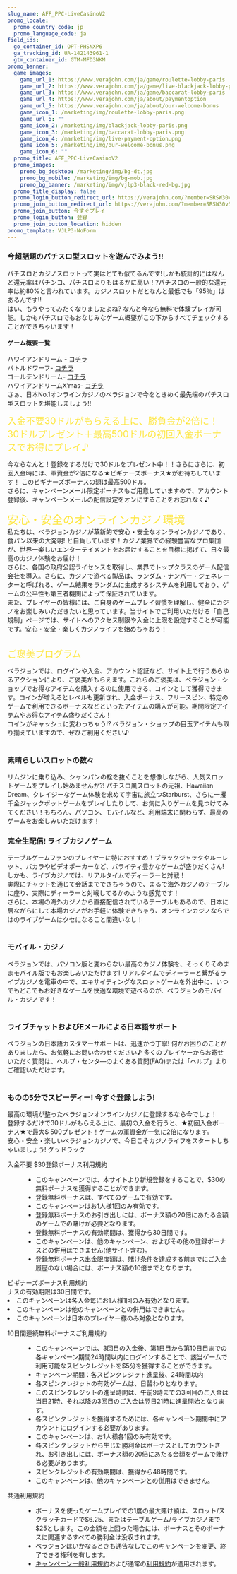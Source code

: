 ```yaml
---
slug_name: AFF_PPC-LiveCasinoV2
promo_locale:
  promo_country_code: jp
  promo_language_code: ja
field_ids:
  go_container_id: OPT-PHSNXP6
  ga_tracking_id: UA-142143961-1
  gtm_container_id: GTM-MFD3NKM
promo_banner:
  game_images:
    game_url_1: https://www.verajohn.com/ja/game/roulette-lobby-paris
    game_url_2: https://www.verajohn.com/ja/game/live-blackjack-lobby-paris
    game_url_3: https://www.verajohn.com/ja/game/baccarat-lobby-paris
    game_url_4: https://www.verajohn.com/ja/about/paymentoption
    game_url_5: https://www.verajohn.com/ja/about/our-welcome-bonus
    game_icon_1: /marketing/img/roulette-lobby-paris.png
    game_url_6: ""
    game_icon_2: /marketing/img/blackjack-lobby-paris.png
    game_icon_3: /marketing/img/baccarat-lobby-paris.png
    game_icon_4: /marketing/img/live-payment-option.png
    game_icon_5: /marketing/img/our-welcome-bonus.png
    game_icon_6: ""
  promo_title: AFF_PPC-LiveCasinoV2
  promo_images:
    promo_bg_desktop: /marketing/img/bg-dt.jpg
    promo_bg_mobile: /marketing/img/bg-mob.jpg
    promo_bg_banner: /marketing/img/vjlp3-black-red-bg.jpg
  promo_title_display: false
  promo_login_button_redirect_url: https://verajohn.com/?member=SRSW30v56&profile=DZpvIjV#join
  promo_join_button_redirect_url: https://verajohn.com/?member=SRSW30v56&profile=DZpvIjV#join
  promo_join_button: 今すぐプレイ
  promo_login_button: 登録
  promo_join_button_location: hidden
promo_template: VJLP3-NoForm
---
```

<section id="bf-usps" class="container">
    <div class="row">
        <div id="intro" class="col-12">
            <h3>今超話題のパチスロ型スロットを遊んでみよう‼</h3>
            <p>
                パチスロとカジノスロットって実はとても似てるんです!しかも統計的にはなんと還元率はパチンコ、パチスロよりもはるかに高い！?パチスロの一般的な還元率は約80%と言われています。カジノスロットだとなんと最低でも「95％」はあるんです‼
                <br />
                はい、もうやってみたくなりましたよね? なんと今なら無料で体験プレイが可能。しかもパチスロでもおなじみなゲーム概要がこの下からすべてチェックすることができちゃいます！ <br />
                <br />
                <b>ゲーム概要一覧</b><br />
                <br />
                ハワイアンドリーム - <a href="https://files.vjpromo.com/docs/VJ_HawaiianDream_Guide.pdf">コチラ</a><br />
                バトルドワーフ- <a href="https://files.vjpromo.com/docs/VJ_BattleDwarf_Guide.pdf">コチラ</a> <br />
                ゴールデンドリーム- <a href="https://files.vjpromo.com/docs/VJ_GOLDEN_DREAM_Guide.pdf">コチラ</a><br />
                ハワイアンドリームX’mas- <a href="https://files.vjpromo.com/docs/VJ_HawaiianDreamXmas_Guide.pdf">コチラ</a><br />
                さぁ、日本No.1オンラインカジノのベラジョンで今をときめく最先端のパチスロ型スロットを堪能しましょう‼
            </p>
        </div>
        <div class="bf-separator col-12"></div>
        <div class="col-12 col-md-6">
            <span style="color: rgb(254, 230, 61); font-size: 1.5em;">入金不要30ドルがもらえる上に、勝負金が2倍に！30ドルプレゼント＋最高500ドルの初回入金ボーナスでお得にプレイ♪</span><br />
            <p>
                <span style="font-family: -apple-system, BlinkMacSystemFont, 'Segoe UI', Roboto, Oxygen, Ubuntu, Cantarell, 'Fira Sans', 'Droid Sans', 'Helvetica Neue', sans-serif;">
                    今ならなんと！登録をするだけで30ドルをプレゼント中！！さらにさらに、初回入金時には、軍資金が2倍になる★ビギナーズボーナス★がお待ちしています！ このビギナーズボーナスの額は最高500ドル。<br />
                    さらに、キャンペーンメール限定ボーナスもご用意していますので、アカウント登録後、キャンペーンメールの配信設定をオンにすることをお忘れなく♪<br />
                    <br />
                </span>
                <span style="color: rgb(254, 230, 61); font-size: 1.8em;">安心・安全のオンラインカジノ環境</span><br />
                私たちは、ベラジョンカジノが革新的で安心・安全なオンラインカジノであり、食パン以来の大発明!
                と自負しています！カジノ業界での経験豊富なプロ集団が、世界一楽しいエンターテイメントをお届けすることを目標に掲げて、日々最高のカジノ体験をお届け！<br />
                さらに、各国の政府公認ライセンスを取得し、業界でトップクラスのゲーム配信会社を導入。さらに、カジノで遊べる製品は、ランダム・ナンバー・ジェネレーターと呼ばれる、ゲーム結果をランダムに生成するシステムを利用しており、ゲームの公平性も第三者機関によって保証されています。
                <br />
                また、プレイヤーの皆様には、ご自身のゲームプレイ習慣を理解し、健全にカジノをお楽しみいただきたいと思っています。当サイトでご利用いただける「自己規制」ページでは、サイトへのアクセス制限や入金に上限を設定することが可能です。安心・安全・楽しくカジノライフを始めちゃおう！
                <br />
                <br />
            </p>
            <div><span style="color: rgb(254, 230, 61); font-size: 1.5em;">ご褒美プログラム</span><br /></div>
            <p>
                ベラジョンでは、ログインや入金、アカウント認証など、サイト上で行うあらゆるアクションにより、ご褒美がもらえます。これらのご褒美は、ベラジョン・ショップでお得なアイテムを購入するのに使用できる、コインとして獲得できます。コインが増えるとレベルも更新され、入金ボーナス、フリースピン、特定のゲームで利用できるボーナスなどといったアイテムの購入が可能。期間限定アイテムやお得なアイテム盛りだくさん！
                <br />
                コインがキャッシュに変わっちゃう!? ベラジョン・ショップの目玉アイテムも取り揃えていますので、ぜひご利用ください♪<br />
                <br />
            </p>
            <h3>素晴らしいスロットの数々</h3>
            <p>
                リムジンに乗り込み、シャンパンの栓を抜くことを想像しながら、人気スロットゲームをプレイし始めませんか?! パチスロ風スロットの元祖、Hawaiian
                Dream、クレイジーなゲーム体験を求めて宇宙に旅立つStarburst、さらに一攫千金ジャックポットゲームをプレイしたりして、お気に入りゲームを見つけてみてください！もちろん、パソコン、モバイルなど、利用端末に関わらず、最高のゲームをお楽しみいただけます！
                <br />
            </p>
        </div>
        <div class="col-12 col-md-6">
            <h3>完全生配信! ライブカジノゲーム<br /></h3>
            <p>
                テーブルゲームファンのプレイヤーに特におすすめ！ブラックジャックやルーレット、バカラやビデオポーカーなど、バライティ豊かなゲームが盛りだくさん! しかも、ライブカジノでは、リアルタイムでディーラーと対戦！<br />
                実際にチャットを通じて会話までできちゃうので、まるで海外カジノのテーブルに座り、実際にディーラーと対戦してるかのような感覚です！<br />
                さらに、本場の海外カジノから直接配信されているテーブルもあるので、日本に居ながらにして本場カジノがお手軽に体験できちゃう、オンラインカジノならではのライブゲームはクセになること間違いなし！<br />
                <br />
            </p>
            <h3>モバイル・カジノ</h3>
            <p>
                ベラジョンでは、パソコン版と変わらない最高のカジノ体験を、そっくりそのままモバイル版でもお楽しみいただけます!
                リアルタイムでディーラーと繋がるライブカジノを電車の中で、エキサイティングなスロットゲームを外出中に、いつでもどこでもお好きなゲームを快適な環境で遊べるのが、ベラジョンのモバイル・カジノです！<br />
                <br />
            </p>
            <h3>ライブチャットおよびEメールによる日本語サポート</h3>
            <p>
                ベラジョンの日本語カスタマーサポートは、迅速かつ丁寧! 何かお困りのことがありましたら、お気軽にお問い合わせください♪
                多くのプレイヤーからお寄せいただく質問は、ヘルプ・センタ―のよくある質問(FAQ)または「ヘルプ」よりご確認いただけます。<br />
                <br />
            </p>
            <h3>ものの5分でスピーディー! 今すぐ登録しよう!<br /></h3>
            <p>
                最高の環境が整ったベラジョンオンラインカジノに登録するなら今でしょ！<br />
                登録するだけで30ドルがもらえる上に、最初の入金を行うと、★初回入金ボーナス★で最大$ 500プレゼント！ゲームの軍資金が一気に2倍になります。<br />
                安心・安全・楽しいベラジョンカジノで、今日こそカジノライフをスタートしちゃいましょう! グッドラック<br />
            </p>
			</div>
		</div>
	</section>
	<section id="terms-anchor" class="container animated fadeIn"></section>
	<div class="container-fluid pp">
		<div class="container">
			<div class="row">
				<div class="col-12">
					<div class="payment-providers"></div>
				</div>
			</div>
		</div>
	</div>
	<section id="terms" class="container">
		<div class="row">
			<div class="bf-separator col-12"></div>
			<div class="col-12">
				<dl>
                    <dt>入金不要 $30登録ボーナス利用規約</dt>
                    <dd>
                        <ul>
                            <li>このキャンペーンでは、本サイトより新規登録をすることで、$30の無料ボーナスを獲得することができます。</li>
                            <li>登録無料ボーナスは、すべてのゲームで有効です。</li>
                            <li>このキャンペーンはお1人様1回のみ有効です。</li>
                            <li>登録無料ボーナスのお引き出しには、ボーナス額の20倍にあたる金額のゲームでの賭けが必要となります。</li>
                            <li>登録無料ボーナスの有効期間は、獲得から30日間です。</li>
                            <li>このキャンペーンは、他のキャンペーン、およびその他の登録ボーナスとの併用はできません(他サイト含む)。</li>
                            <li>登録無料ボーナス出金限度額は、賭け条件を達成する前までにご入金履歴のない場合には、ボーナス額の10倍までとなります。</li>
                        </ul>
                    </dd>
                </dl>
                <dl>
                    <dt>ビギナーズボーナス利用規約</dt>
             ナスの有効期限は30日間です。</li>
                            <li>このキャンペーンは各入金毎にお1人様1回のみ有効となります。</li>
                            <li>このキャンペーンは他のキャンペーンとの併用はできません。</li>
                            <li>このキャンペーンは日本のプレイヤー様のみ対象となります。</li>
                        </ul>
                    </dd>
                </dl>
                <dl>
                   <dt>10日間連続無料ボーナスご利用規約</dt>
                    <dd>
                        <ul>
                            <li>このキャンペーンでは、3回目の入金後、第1日目から第10日目までの各キャンペーン期間24時間以内にログインすることで、該当ゲームで利用可能なスピンクレジットを$5分を獲得することができます。</li>
                            <li>キャンペーン期間：各スピンクレジット進呈後、24時間以内</li>
                            <li>各スピンクレジットの有効ゲームは、日替わりとなります。</li>
                            <li>このスピンクレジットの進呈時間は、午前9時までの3回目のご入金は当日21時、それ以降の3回目のご入金は翌日21時に進呈開始となります。</li>
                            <li>各スピンクレジットを獲得するためには、各キャンペーン期間中にアカウントにログインする必要があります。</li>
                            <li>このキャンペーンは、お1人様各1回のみ有効です。</li>
                            <li>各スピンクレジットから生じた勝利金はボーナスとしてカウントされ、お引き出しには、ボーナス額の20倍にあたる金額をゲームで賭ける必要があります。</li>
                            <li>スピンクレジットの有効期間は、獲得から48時間です。</li>
                            <li>このキャンペーンは、他のキャンペーンとの併用はできません。</li>
                        </ul>
                    </dd>
                </dl>
                <dl>
                    <dt>共通利用規約</dt>
                    <dd>
                        <ul>
                            <li>
                                ボーナスを使ったゲームプレイでの1度の最大賭け額は、スロット/スクラッチカードで$6.25、またはテーブルゲーム/ライブカジノまで$25とします。この金額を上回った場合には、ボーナスとそのボーナスに関連するすべての勝利金は没収されます。
                            </li>
                            <li>ベラジョンはいかなるときも通告なしでこのキャンペーンを変更、終了できる権利を有します。</li>
                            <li><a href="https://verajohn.com/about/promotions-terms-and-conditions">キャンペーン一般利用規約</a>および通常の<a href="https://verajohn.com/about/terms-and-conditions">利用規約</a>が適用されます。</li>
                        </ul>
                    </dd>
                </dl>
	</section>
